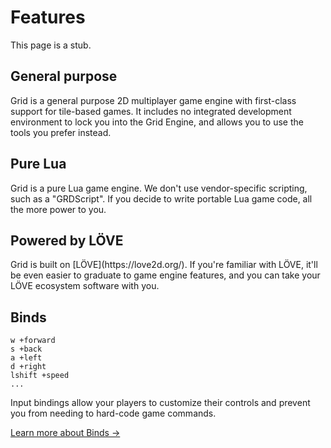 # Features

<div class="alert alert-warning mb-5" role="alert">
  This page is a stub.
</div>

## General purpose

<p class="mb-5">
  Grid is a general purpose 2D multiplayer game engine with first-class support
  for tile-based games. It includes no integrated development environment to
  lock you into the Grid Engine, and allows you to use the tools you prefer
  instead.
</p>

## Pure Lua

<p class="mb-5">
  Grid is a pure Lua game engine. We don't use vendor-specific scripting, such
  as a "GRDScript". If you decide to write portable Lua game code, all the more
  power to you.
</p>

## Powered by LÖVE

<p class="mb-5">
  Grid is built on [LÖVE](https://love2d.org/). If you're familiar with LÖVE,
  it'll be even easier to graduate to game engine features, and you can take
  your LÖVE ecosystem software with you.
</p>

## Binds
<pre><code>w +forward
s +back
a +left
d +right
lshift +speed
...</code></pre>

<p class="mb-5">
  Input bindings allow your players to customize their controls and prevent you
  from needing to hard-code game commands.  


  [Learn more about Binds →](tutorials/Binds)
</p>
